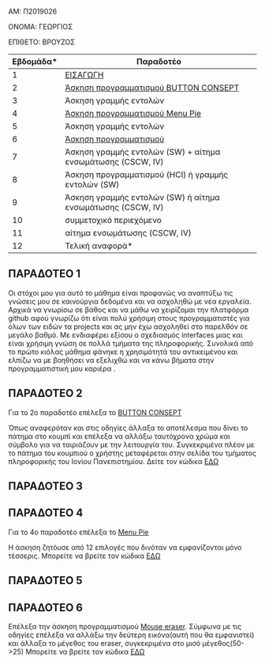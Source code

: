 ΑΜ: Π2019026

ΟΝΟΜΑ: ΓΕΩΡΓΙΟΣ

ΕΠΙΘΕΤΟ: ΒΡΟΥΖΟΣ

| Εβδομάδα* | Παραδοτέο |
| --- | --- |
| 1 | [ΕΙΣΑΓΩΓΗ](https://github.com/GVR8/hci/tree/2019026/projects/2019026#%CF%80%CE%B1%CF%81%CE%B1%CE%B4%CE%BF%CF%84%CE%B5%CE%BF-1#dipanel) |
| 2 | [Άσκηση προγραμματισμού BUTTON CONSEPT](https://github.com/GVR8/hci/tree/2019026/projects/2019026#%CF%80%CE%B1%CF%81%CE%B1%CE%B4%CE%BF%CF%84%CE%B5%CE%BF-1#dipanel) |
| 3 | Άσκηση γραμμής εντολών |
| 4 | [Άσκηση προγραμματισμού Menu Pie](https://github.com/GVR8/hci/tree/2019026/projects/2019026#%CF%80%CE%B1%CF%81%CE%B1%CE%B4%CE%BF%CF%84%CE%B5%CE%BF-1#dipanel) |
| 5 | Άσκηση γραμμής εντολών |
| 6 | [Άσκηση προγραμματισμού]() |
| 7 | Άσκηση γραμμής εντολών (SW) + αίτημα ενσωμάτωσης (CSCW, IV) |
| 8 | Άσκηση προγραμματισμού (HCI) ή γραμμής εντολών (SW) |
| 9 | Άσκηση γραμμής εντολών (SW) ή αίτημα ενσωμάτωσης (CSCW, IV) |
| 10 | συμμετοχικό περιεχόμενο |
| 11 | αίτημα ενσωμάτωσης (CSCW, IV) |
| 12 | Τελική αναφορά* |

## ΠΑΡΑΔΟΤΕΟ 1
Οι στόχοι μου για αυτό το μάθημα είναι προφανώς να αναπτύξω τις γνώσεις μου σε καινούργια δεδομένα και να ασχοληθώ με νέα εργαλεία. Αρχικά να γνωρίσω σε βάθος και να μάθω να χειρίζομαι την πλατφόρμα github αφού γνωρίζω ότι είναι πολύ χρήσιμη στους προγραμματιστές για όλων των ειδών τα projects και ας μην έχω ασχοληθεί στο παρελθόν σε μεγάλο βαθμό. Με ενδιαφέρει εξίσου ο σχεδιασμός interfaces μιας και είναι χρήσιμη γνώση σε πολλά τμήματα της πληροφορικής. Συνολικά από το πρώτο κιόλας μάθημα φάνηκε η χρησιμότητά του αντικειμένου και ελπίζω να με βοηθήσει να εξελιχθώ και να κάνω βήματα στην προγραμματιστική μου καριέρα . 

## ΠΑΡΑΔΟΤΕΟ 2
Για το 2ο παραδοτέο επέλεξα το [BUTTON CONSEPT](https://pibook.epidro.me/remix/button/#dinpanel)

Όπως αναφερόταν και στις οδηγίες άλλαξα το αποτέλεσμα που δίνει το πάτημα στο κουμπί και επέλεξα να αλλάξω ταυτόχρονα χρώμα και σύμβολο για να ταιριάζουν με την λειτουργία του. Συγκεκριμένα πλέον με το πάτημα του κουμπιού ο χρήστης μεταφέρεται στην σελίδα του τμήματος πληροφορικής του Ιονίου Πανεπιστημίου.
Δείτε τον κώδικα [ΕΔΩ](https://codepen.io/2019026/pen/QWENVLm#dinpanel)

## ΠΑΡΑΔΟΤΕΟ 3


## ΠΑΡΑΔΟΤΕΟ 4
Για το 4ο παραδοτέο επέλεξα το [Menu Pie](https://pibook.epidro.me/remix/menu-pie/#dinpanel)

Η άσκηση ζητόυσε από 12 επιλογές που δινόταν να εμφανίζονται μόνο τέσσερις.
Μπορείτε να βρείτε τον κώδικα [ΕΔΩ](https://codepen.io/2019026/pen/LYZmjEd#dipanel)

## ΠΑΡΑΔΟΤΕΟ 5

## ΠΑΡΑΔΟΤΕΟ 6

Επέλεξα την άσκηση προγραμματισμού [Mouse eraser](https://pibook.epidro.me/remix/mouse-eraser/).
Σύμφωνα με τις οδηγίες επέλεξα να αλλάξω την δεύτερη εικόνα(αυτή που θα εμφανιστεί) και άλλαξα το μέγεθος του eraser, συγκεκριμένα στο μισό μέγεθος(50->25)
Μπορείτε να βρείτε τον κώδικα [ΕΔΩ](https://codepen.io/2019026/pen/ExyMxNZ)
